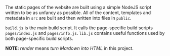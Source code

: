 The static pages of the website are built using a simple NodeJS script written to be as unfancy as possible. All of the content, templates and metadata in `src` are built and then written into files in `public`.

`build.js` is the main build script. It calls the page-specific build scripts `pages/index.js` and `pages/info.js`. `lib.js` contains useful functions used by both page-specific build scripts.

**NOTE**: _render_ means _turn Mardown into HTML_ in this project.
